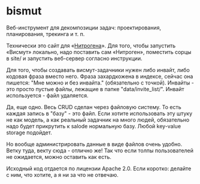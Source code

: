 bismut
======

Веб-инструмент для декомпозиции задач: проектирования, планирования, трекинга и т. п. 

Технически это сайт для «<a href="http://nitrogenproject.com/">Нитрогена</a>». Для того, чтобы запустить «Висмут» локально, надо поставить сам «Нитроген», поместить сорцы в site/ и запустить веб-сервер согласно инструкции.

Для того, чтобы создавать висмут-задачники нужен либо инвайт, либо кодовая фраза вместо него. Фраза захардкожена в индексе, сейчас она пишется: "Мне можно и без инвайта." (обязательно с точкой). Инвайты - это просто пустые файлы, лежащие в папке "data/invite_list/". Инвайт используется - файл удаляется.

Да, еще одно. Весь CRUD сделан через файловую систему. То есть каждая запись в "базу" - это файл. Если хотите использовать эту штуку не как модель, а как реальный задачник на много людей, обязательно надо будет прикрутить к salode нормальную базу. Любой key-value storage подойдет.

Но вообще администрировать данные в виде файлов очень удобно. Ветку туда, векту сюда - отлично же! Так что если толпы пользователей не ожидается, можно оставить как есть.

Исходный код отдается по лицензии Apache 2.0. Если коротко: делайте с ним, что хотите, а я ни за что не отвечаю.

